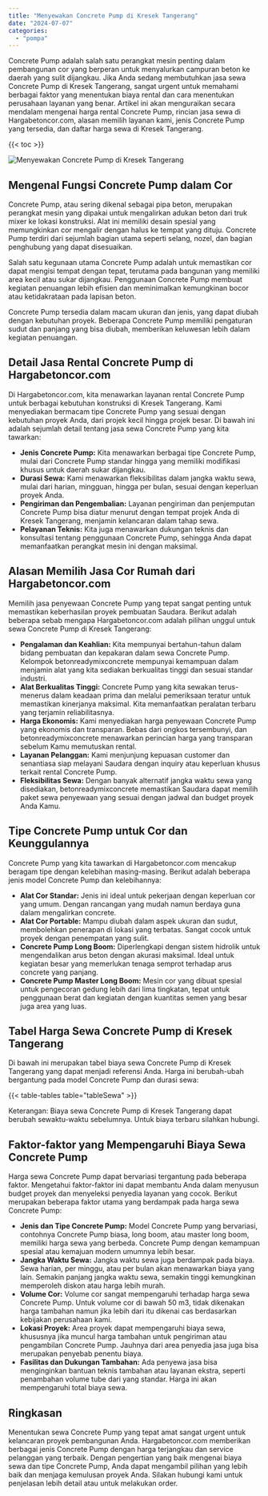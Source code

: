 ```yaml
---
title: "Menyewakan Concrete Pump di Kresek Tangerang"
date: "2024-07-07"
categories: 
  - "pompa"
---
```




Concrete Pump adalah salah satu perangkat mesin penting dalam pembangunan cor yang berperan untuk menyalurkan campuran beton ke daerah yang sulit dijangkau. Jika Anda sedang membutuhkan jasa sewa Concrete Pump di Kresek Tangerang, sangat urgent untuk memahami berbagai faktor yang menentukan biaya rental dan cara menentukan perusahaan layanan yang benar. Artikel ini akan menguraikan secara mendalam mengenai harga rental Concrete Pump, rincian jasa sewa di Hargabetoncor.com, alasan memilih layanan kami, jenis Concrete Pump yang tersedia, dan daftar harga sewa di Kresek Tangerang.

{{< toc >}}

![Menyewakan Concrete Pump di Kresek Tangerang](https://hargareadymixid.github.io/pompa/concrete-pump%20(11).png)

## Mengenal Fungsi Concrete Pump dalam Cor

Concrete Pump, atau sering dikenal sebagai pipa beton, merupakan perangkat mesin yang dipakai untuk mengalirkan adukan beton dari truk mixer ke lokasi konstruksi. Alat ini memiliki desain spesial yang memungkinkan cor mengalir dengan halus ke tempat yang dituju. Concrete Pump terdiri dari sejumlah bagian utama seperti selang, nozel, dan bagian penghubung yang dapat disesuaikan.

Salah satu kegunaan utama Concrete Pump adalah untuk memastikan cor dapat mengisi tempat dengan tepat, terutama pada bangunan yang memiliki area kecil atau sukar dijangkau. Penggunaan Concrete Pump membuat kegiatan penuangan lebih efisien dan meminimalkan kemungkinan bocor atau ketidakrataan pada lapisan beton.

Concrete Pump tersedia dalam macam ukuran dan jenis, yang dapat diubah dengan kebutuhan proyek. Beberapa Concrete Pump memiliki pengaturan sudut dan panjang yang bisa diubah, memberikan keluwesan lebih dalam kegiatan penuangan.

## Detail Jasa Rental Concrete Pump di Hargabetoncor.com

Di Hargabetoncor.com, kita menawarkan layanan rental Concrete Pump untuk berbagai kebutuhan konstruksi di Kresek Tangerang. Kami menyediakan bermacam tipe Concrete Pump yang sesuai dengan kebutuhan proyek Anda, dari projek kecil hingga projek besar. Di bawah ini adalah sejumlah detail tentang jasa sewa Concrete Pump yang kita tawarkan:

- **Jenis Concrete Pump:** Kita menawarkan berbagai tipe Concrete Pump, mulai dari Concrete Pump standar hingga yang memiliki modifikasi khusus untuk daerah sukar dijangkau.
- **Durasi Sewa:** Kami menawarkan fleksibilitas dalam jangka waktu sewa, mulai dari harian, mingguan, hingga per bulan, sesuai dengan keperluan proyek Anda.
- **Pengiriman dan Pengembalian:** Layanan pengiriman dan penjemputan Concrete Pump bisa diatur menurut dengan tempat projek Anda di Kresek Tangerang, menjamin kelancaran dalam tahap sewa.
- **Pelayanan Teknis:** Kita juga menawarkan dukungan teknis dan konsultasi tentang penggunaan Concrete Pump, sehingga Anda dapat memanfaatkan perangkat mesin ini dengan maksimal.

## Alasan Memilih Jasa Cor Rumah dari Hargabetoncor.com

Memilih jasa penyewaan Concrete Pump yang tepat sangat penting untuk memastikan keberhasilan proyek pembuatan Saudara. Berikut adalah beberapa sebab mengapa Hargabetoncor.com adalah pilihan unggul untuk sewa Concrete Pump di Kresek Tangerang:

- **Pengalaman dan Keahlian:** Kita mempunyai bertahun-tahun dalam bidang pembuatan dan kepakaran dalam sewa Concrete Pump. Kelompok betonreadymixconcrete mempunyai kemampuan dalam menjamin alat yang kita sediakan berkualitas tinggi dan sesuai standar industri.
- **Alat Berkualitas Tinggi:** Concrete Pump yang kita sewakan terus-menerus dalam keadaan prima dan melalui pemeriksaan teratur untuk memastikan kinerjanya maksimal. Kita memanfaatkan peralatan terbaru yang terjamin reliabilitasnya.
- **Harga Ekonomis:** Kami menyediakan harga penyewaan Concrete Pump yang ekonomis dan transparan. Bebas dari ongkos tersembunyi, dan betonreadymixconcrete menawarkan perincian harga yang transparan sebelum Kamu memutuskan rental.
- **Layanan Pelanggan:** Kami menjunjung kepuasan customer dan senantiasa siap melayani Saudara dengan inquiry atau keperluan khusus terkait rental Concrete Pump.
- **Fleksibilitas Sewa:** Dengan banyak alternatif jangka waktu sewa yang disediakan, betonreadymixconcrete memastikan Saudara dapat memilih paket sewa penyewaan yang sesuai dengan jadwal dan budget proyek Anda Kamu.

## Tipe Concrete Pump untuk Cor dan Keunggulannya

Concrete Pump yang kita tawarkan di Hargabetoncor.com mencakup beragam tipe dengan kelebihan masing-masing. Berikut adalah beberapa jenis model Concrete Pump dan kelebihannya:

- **Alat Cor Standar:** Jenis ini ideal untuk pekerjaan dengan keperluan cor yang umum. Dengan rancangan yang mudah namun berdaya guna dalam mengalirkan concrete.
- **Alat Cor Portable:** Mampu diubah dalam aspek ukuran dan sudut, membolehkan penerapan di lokasi yang terbatas. Sangat cocok untuk proyek dengan penempatan yang sulit.
- **Concrete Pump Long Boom:** Diperlengkapi dengan sistem hidrolik untuk mengendalikan arus beton dengan akurasi maksimal. Ideal untuk kegiatan besar yang memerlukan tenaga semprot terhadap arus concrete yang panjang.
- **Concrete Pump Master Long Boom:** Mesin cor yang dibuat spesial untuk pengecoran gedung lebih dari lima tingkatan, tepat untuk penggunaan berat dan kegiatan dengan kuantitas semen yang besar juga area yang luas.

## Tabel Harga Sewa Concrete Pump di Kresek Tangerang

Di bawah ini merupakan tabel biaya sewa Concrete Pump di Kresek Tangerang yang dapat menjadi referensi Anda. Harga ini berubah-ubah bergantung pada model Concrete Pump dan durasi sewa:

{{< table-tables table="tableSewa" >}}

Keterangan: Biaya sewa Concrete Pump di Kresek Tangerang dapat berubah sewaktu-waktu sebelumnya. Untuk biaya terbaru silahkan hubungi.

## Faktor-faktor yang Mempengaruhi Biaya Sewa Concrete Pump

Harga sewa Concrete Pump dapat bervariasi tergantung pada beberapa faktor. Mengetahui faktor-faktor ini dapat membantu Anda dalam menyusun budget proyek dan menyeleksi penyedia layanan yang cocok. Berikut merupakan beberapa faktor utama yang berdampak pada harga sewa Concrete Pump:

- **Jenis dan Tipe Concrete Pump:** Model Concrete Pump yang bervariasi, contohnya Concrete Pump biasa, long boom, atau master long boom, memiliki harga sewa yang berbeda. Concrete Pump dengan kemampuan spesial atau kemajuan modern umumnya lebih besar.
- **Jangka Waktu Sewa:** Jangka waktu sewa juga berdampak pada biaya. Sewa harian, per minggu, atau per bulan akan menawarkan biaya yang lain. Semakin panjang jangka waktu sewa, semakin tinggi kemungkinan memperoleh diskon atau harga lebih murah.
- **Volume Cor:** Volume cor sangat mempengaruhi terhadap harga sewa Concrete Pump. Untuk volume cor di bawah 50 m3, tidak dikenakan harga tambahan namun jika lebih dari itu dikenai cas berdasarkan kebijakan perusahaan kami.
- **Lokasi Proyek:** Area proyek dapat mempengaruhi biaya sewa, khususnya jika muncul harga tambahan untuk pengiriman atau pengambilan Concrete Pump. Jauhnya dari area penyedia jasa juga bisa merupakan penyebab penentu biaya.
- **Fasilitas dan Dukungan Tambahan:** Ada penyewa jasa bisa menginginkan bantuan teknis tambahan atau layanan ekstra, seperti penambahan volume tube dari yang standar. Harga ini akan mempengaruhi total biaya sewa.

## Ringkasan

Menentukan sewa Concrete Pump yang tepat amat sangat urgent untuk kelancaran proyek pembangunan Anda. Hargabetoncor.com memberikan berbagai jenis Concrete Pump dengan harga terjangkau dan service pelanggan yang terbaik. Dengan pengertian yang baik mengenai biaya sewa dan tipe Concrete Pump, Anda dapat mengambil pilihan yang lebih baik dan menjaga kemulusan proyek Anda. Silakan hubungi kami untuk penjelasan lebih detail atau untuk melakukan order.
